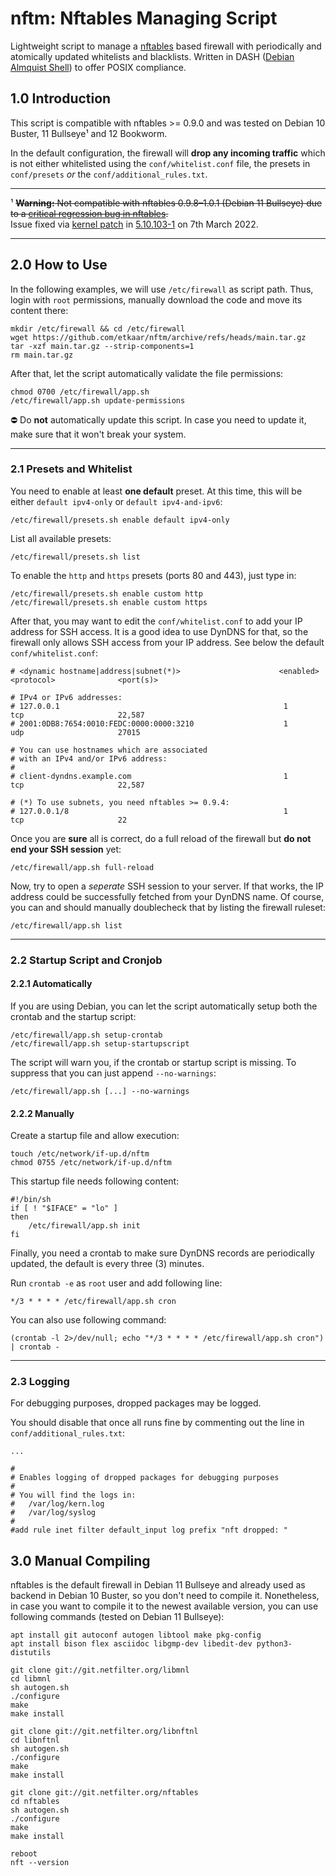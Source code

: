 # nftm: Nftables Managing Script

Lightweight script to manage a [nftables](https://en.wikipedia.org/wiki/Nftables) based firewall with periodically and atomically updated whitelists and blacklists. Written in DASH ([Debian Almquist Shell](https://wiki.archlinux.org/title/Dash)) to offer POSIX compliance.

## 1.0 Introduction

This script is compatible with nftables >= 0.9.0 and was tested on Debian 10 Buster, 11 Bullseye¹ and 12 Bookworm.

In the default configuration, the firewall will **drop any incoming traffic** which is not either whitelisted using the `conf/whitelist.conf` file, the presets in `conf/presets` *or* the `conf/additional_rules.txt`.

---

¹ ~~**Warning:** Not compatible with nftables 0.9.8–1.0.1 (Debian 11 Bullseye) due to a [critical regression bug in nftables](https://marc.info/?l=netfilter-devel&m=164132615421568&w=2).~~<br/>
Issue fixed via [kernel patch](https://github.com/torvalds/linux/commit/23c54263efd7cb605e2f7af72717a2a951999217) in [5.10.103-1](https://metadata.ftp-master.debian.org/changelogs//main/l/linux/linux_5.10.106-1_changelog) on 7th March 2022.

---

## 2.0 How to Use

In the following examples, we will use `/etc/firewall` as script path. Thus, login with `root` permissions, manually download the code and move its content there:

```shell
mkdir /etc/firewall && cd /etc/firewall
wget https://github.com/etkaar/nftm/archive/refs/heads/main.tar.gz
tar -xzf main.tar.gz --strip-components=1
rm main.tar.gz
```

After that, let the script automatically validate the file permissions:

```shell
chmod 0700 /etc/firewall/app.sh
/etc/firewall/app.sh update-permissions
```

⛔️ Do **not** automatically update this script. In case you need to update it, make sure that it won't break your system.

---

### 2.1 Presets and Whitelist

You need to enable at least **one default** preset. At this time, this will be either `default ipv4-only` or `default ipv4-and-ipv6`:

```shell
/etc/firewall/presets.sh enable default ipv4-only
```

List all available presets:

```shell
/etc/firewall/presets.sh list
```

To enable the `http` and `https` presets (ports 80 and 443), just type in:

```shell
/etc/firewall/presets.sh enable custom http
/etc/firewall/presets.sh enable custom https
```

After that, you may want to edit the `conf/whitelist.conf` to add your IP address for SSH access. It is a good idea to use DynDNS for that, so the firewall only allows SSH access from your IP address. See below the default `conf/whitelist.conf`:

```shell
# <dynamic hostname|address|subnet(*)>                      <enabled>           <protocol>              <port(s)>

# IPv4 or IPv6 addresses:
# 127.0.0.1                                                  1                   tcp                     22,587
# 2001:0DB8:7654:0010:FEDC:0000:0000:3210                    1                   udp                     27015

# You can use hostnames which are associated
# with an IPv4 and/or IPv6 address:
#
# client-dyndns.example.com                                  1                   tcp                     22,587

# (*) To use subnets, you need nftables >= 0.9.4:
# 127.0.0.1/8                                                1                   tcp                     22
```

Once you are **sure** all is correct, do a full reload of the firewall but **do not end your SSH session** yet:

```shell
/etc/firewall/app.sh full-reload
```

Now, try to open a *seperate* SSH session to your server. If that works, the IP address could be successfully fetched from your DynDNS name. Of course, you can and should manually doublecheck that by listing the firewall ruleset:

```shell
/etc/firewall/app.sh list
```

---

### 2.2 Startup Script and Cronjob
#### 2.2.1 Automatically

If you are using Debian, you can let the script automatically setup both the crontab and the startup script:

```shell
/etc/firewall/app.sh setup-crontab
/etc/firewall/app.sh setup-startupscript
```

The script will warn you, if the crontab or startup script is missing. To suppress that you can just append `--no-warnings`:

```shell
/etc/firewall/app.sh [...] --no-warnings
```

#### 2.2.2 Manually

Create a startup file and allow execution:

```shell
touch /etc/network/if-up.d/nftm
chmod 0755 /etc/network/if-up.d/nftm
```

This startup file needs following content:

```shell
#!/bin/sh
if [ ! "$IFACE" = "lo" ]
then
	/etc/firewall/app.sh init
fi
```

Finally, you need a crontab to make sure DynDNS records are periodically updated, the default is every three (3) minutes.

Run `crontab -e` as `root` user and add following line:

```shell
*/3 * * * * /etc/firewall/app.sh cron
```

You can also use following command:

```shell
(crontab -l 2>/dev/null; echo "*/3 * * * * /etc/firewall/app.sh cron") | crontab -
```

---

### 2.3 Logging

For debugging purposes, dropped packages may be logged.

You should disable that once all runs fine by commenting out the line in `conf/additional_rules.txt`:

```shell
...

#
# Enables logging of dropped packages for debugging purposes
#
# You will find the logs in:
#   /var/log/kern.log
#   /var/log/syslog
#
#add rule inet filter default_input log prefix "nft dropped: "
```

## 3.0 Manual Compiling

nftables is the default firewall in Debian 11 Bullseye and already used as backend in Debian 10 Buster, so you don't need to compile it. Nonetheless, in case you want to compile it to the newest available version, you can use following commands (tested on Debian 11 Bullseye):

```shell
apt install git autoconf autogen libtool make pkg-config
apt install bison flex asciidoc libgmp-dev libedit-dev python3-distutils

git clone git://git.netfilter.org/libmnl
cd libmnl
sh autogen.sh
./configure
make
make install

git clone git://git.netfilter.org/libnftnl
cd libnftnl
sh autogen.sh
./configure
make
make install

git clone git://git.netfilter.org/nftables
cd nftables
sh autogen.sh
./configure
make
make install

reboot
nft --version
```
